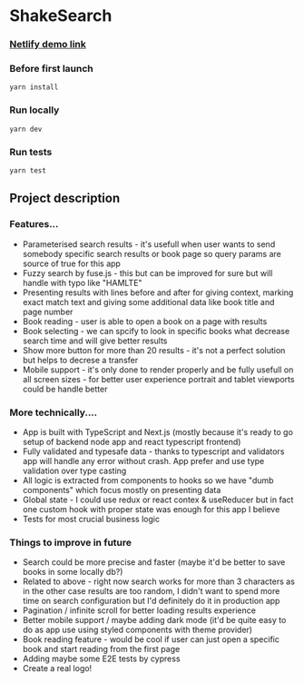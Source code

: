 # ShakeSearch

### [Netlify demo link](https://shakespearetask.netlify.app/])

### Before first launch

`yarn install`

### Run locally

`yarn dev`

### Run tests

`yarn test`

## Project description

### Features...

- Parameterised search results - it's usefull when user wants to send somebody specific search results or book page so query params are source of true for this app
- Fuzzy search by fuse.js - this but can be improved for sure but will handle with typo like "HAMLTE"
- Presenting results with lines before and after for giving context, marking exact match text and giving some additional data like book title and page number
- Book reading - user is able to open a book on a page with results
- Book selecting - we can spcify to look in specific books what decrease search time and will give better results
- Show more button for more than 20 results - it's not a perfect solution but helps to decrese a transfer
- Mobile support - it's only done to render properly and be fully usefull on all screen sizes - for better user experience portrait and tablet viewports could be handle better

### More technically....

- App is built with TypeScript and Next.js (mostly because it's ready to go setup of backend node app and react typescript frontend)
- Fully validated and typesafe data - thanks to typescript and validators app will handle any error without crash. App prefer and use type validation over type casting
- All logic is extracted from components to hooks so we have "dumb components" which focus mostly on presenting data
- Global state - I could use redux or react contex & useReducer but in fact one custom hook with proper state was enough for this app I believe
- Tests for most crucial business logic

### Things to improve in future

- Search could be more precise and faster (maybe it'd be better to save books in some locally db?)
- Related to above - right now search works for more than 3 characters as in the other case results are too random, I didn't want to spend more time on search configuration but I'd definitely do it in production app
- Pagination / infinite scroll for better loading results experience
- Better mobile support / maybe adding dark mode (it'd be quite easy to do as app use using styled components with theme provider)
- Book reading feature - would be cool if user can just open a specific book and start reading from the first page
- Adding maybe some E2E tests by cypress
- Create a real logo!
